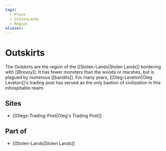 ```yaml
---
tags:
  - Place
  - StolenLands
  - Region
aliases:
---
```

# Outskirts
The Outskirts are the region of the [[Stolen-Lands|Stolen Lands]] bordering with [[Brevoy]]. It has fewer monsters than the woods or marshes, but is plagued by numerous [[bandits]]. For many years, [[Oleg-Leveton|Oleg Leveton]]'s trading post has served as the only bastion of civilization in this inhospitable realm. 

## Sites
- [[Olegs-Trading-Post|Oleg's Trading Post]]

## Part of
- [[Stolen-Lands|Stolen Lands]]